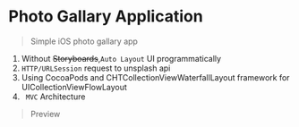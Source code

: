 # Photo Gallary Application
>Simple iOS photo gallary app

1. Without ~~Storyboards~~,` Auto Layout ` UI programmatically
2. ` HTTP/URLSession ` request to unsplash api
3. Using CocoaPods and CHTCollectionViewWaterfallLayout framework for UICollectionViewFlowLayout
4. ` MVC` Architecture

>Preview
